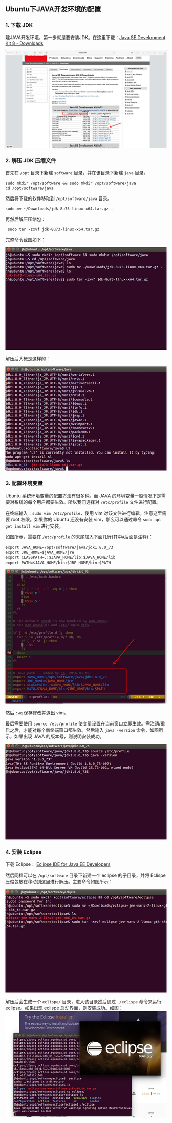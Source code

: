 ## Ubuntu下JAVA开发环境的配置

### 1. 下载 JDK

建JAVA开发环境，第一步就是要安装JDK。在这里下载：[Java SE Development Kit 8 - Downloads](http://www.oracle.com/technetwork/java/javase/downloads/jdk8-downloads-2133151.html)

![下载 JDK](ubuntu-java-1.png)

### 2. 解压 JDK 压缩文件

首先在 `/opt` 目录下新建 `software` 目录，并在该目录下新建 `java` 目录。
```
sudo mkdir /opt/software && sudo mkdir /opt/software/java
cd /opt/software/java
```

然后将下载的软件移动到 `/opt/software/java` 目录。

```
sudo mv ~/Downloads/jdk-8u73-linux-x64.tar.gz .
```

再然后解压压缩包：

```
 sudo tar -zxvf jdk-8u73-linux-x64.tar.gz
```

完整命令截图如下：

![ubuntu-java-2](ubuntu-java-2.png)

解压后大概是这样的：

![ubuntu-java-3](ubuntu-java-3.png)



### 3. 配置环境变量

Ubuntu 系统环境变量的配置方法有很多种。而 JAVA 的环境变量一般情况下是需要对系统的每个用户都要生效。所以我们选择对 `/etc/profile` 文件进行配置。

在终端输入：`sudo vim /etc/profile`，使用 vim 对该文件进行编辑。注意这里需要 root 权限。如果你的 Ubuntu 还没有安装 vim，那么可以通过命令 `sudo apt-get install vim` 进行安装。

如图所示，需要在 `/etc/profile` 的末尾加入下面几行(其中`#`后面是注释)：

```
export JAVA_HOME=/opt/software/java/jdk1.8.0_73
export JRE_HOME=$jAVA_HOME/jre
export CLASSPATH=.:$JAVA_HOME/lib:$JAVA_HOME/lib
export PATH=$JAVA_HOME/bin:$JRE_HOME/bin:$PATH
```

![ubuntu-java-4](ubuntu-java-4.png)


 然后 `:wq` 保存修改并退出 vim。
 
最后需要使用 `source /etc/profile` 使变量设置在当前窗口立即生效。需注销/重启之后，才能对每个新终端窗口都生效。然后输入 `java -version` 命令，如图所示，如果出现 JAVA 的版本号，则说明安装成功。

![ubuntu-java-5](ubuntu-java-5.png)

### 4. 安装 Eclipse

下载 Eclipse： [Eclipse IDE for Java EE Developers](http://www.eclipse.org/downloads/packages/eclipse-ide-java-ee-developers/mars2)

然后同样可以在 `/opt/software` 目录下新建一个 eclipse 的子目录，并将 Eclispe 压缩包放在移动到这里进行解压。主要命令如图所示：

![ubuntu-java-6](ubuntu-java-6.png)


解压后会生成一个 `eclispe/` 目录，进入该目录然后通过 `./eclispe` 命令来运行 eclipse。如果出现 eclispe 启动界面，则安装成功。如图：
![ubuntu-java-7](ubuntu-java-7.png)



